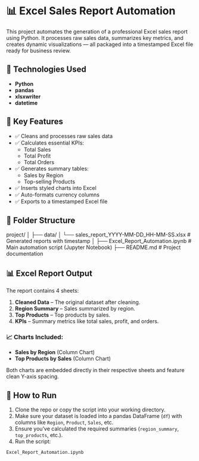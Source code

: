 # 📊 Excel Sales Report Automation

This project automates the generation of a professional Excel sales report using Python. It processes raw sales data, summarizes key metrics, and creates dynamic visualizations — all packaged into a timestamped Excel file ready for business review.

## 🔧 Technologies Used
- **Python**
- **pandas**
- **xlsxwriter**
- **datetime**

## 🧠 Key Features
- ✅ Cleans and processes raw sales data
- ✅ Calculates essential KPIs:
  - Total Sales
  - Total Profit
  - Total Orders
- ✅ Generates summary tables:
  - Sales by Region
  - Top-selling Products
- ✅ Inserts styled charts into Excel
- ✅ Auto-formats currency columns
- ✅ Exports to a timestamped Excel file

## 📁 Folder Structure

project/
│
├── data/
│   └── sales_report_YYYY-MM-DD_HH-MM-SS.xlsx  # Generated reports with timestamp
│
├── Excel_Report_Automation.ipynb              # Main automation script (Jupyter Notebook)
├── README.md                                  # Project documentation




## 📊 Excel Report Output
The report contains 4 sheets:

1. **Cleaned Data** – The original dataset after cleaning.
2. **Region Summary** – Sales summarized by region.
3. **Top Products** – Top products by sales.
4. **KPIs** – Summary metrics like total sales, profit, and orders.

### 📈 Charts Included:
- **Sales by Region** (Column Chart)
- **Top Products by Sales** (Column Chart)

Both charts are embedded directly in their respective sheets and feature clean Y-axis spacing.

## 🚀 How to Run

1. Clone the repo or copy the script into your working directory.
2. Make sure your dataset is loaded into a pandas DataFrame (`df`) with columns like `Region`, `Product`, `Sales`, etc.
3. Ensure you’ve calculated the required summaries (`region_summary`, `top_products`, etc.).
4. Run the script:

```bash
Excel_Report_Automation.ipynb
